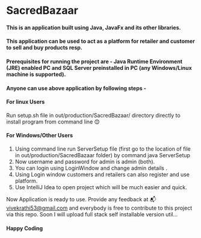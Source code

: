 # SacredBazaar
#### This is an application built using Java, JavaFx and its other libraries.
#### This application can be used to act as a platform for retailer and customer to sell and buy products resp.
#### Prerequisites for running the project are - Java Runtime Environment (JRE) enabled PC and SQL Server preinstalled in PC (any Windows/Linux machine is supported). 
#### Anyone can use above application by following steps - 
#### For linux Users
  Run setup.sh file in out/production/SacredBazaar/ directory directly to install program from command line :blush:
#### For Windows/Other Users
1. Using command line run ServerSetup file (first go to the location of file in out/production/SacredBazaar folder) by command java ServerSetup 
2. Now username and password for admin is admin (both). 
3. You can login using LoginWindow and change admin details .
4. Using Login window customers and retailers can also register and use platform.
5. Use IntelliJ Idea to open project which will be much easier and quick.

Now Application is ready to use. Provide any feedback at :mailbox_with_mail: vivekrathi53@gmail.com and everybody is free to contribute to this project via this repo.
Soon I will upload full stack self installable version util...
#### Happy Coding

